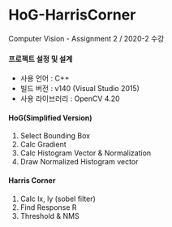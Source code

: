 # HoG-HarrisCorner
Computer Vision - Assignment 2 / 2020-2 수강


#### 프로젝트 설정 및 설계
- 사용 언어 : C++
- 빌드 버전 : v140 (Visual Studio 2015)
- 사용 라이브러리 : OpenCV 4.20 

#### HoG(Simplified Version)
1. Select Bounding Box
2. Calc Gradient
3. Calc Histogram Vector & Normalization 
4. Draw Normalized Histogram vector 

#### Harris Corner
1. Calc lx, ly (sobel filter) 
2. Find Response R
3. Threshold & NMS
